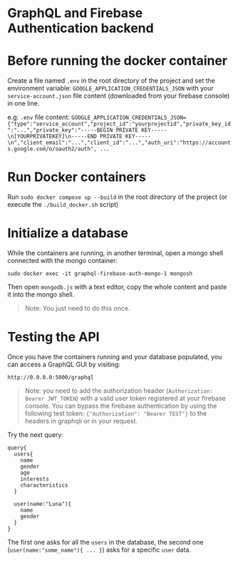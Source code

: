 # GraphQL and Firebase Authentication backend

# Before running the docker container
Create a file named `.env` in the root directory of the project and set the environment variable: `GOOGLE_APPLICATION_CREDENTIALS_JSON` with your `service-account.json` file content (downloaded from your firebase console) in one line.

e.g: `.env` file content:
`GOOGLE_APPLICATION_CREDENTIALS_JSON={"type":"service_account","project_id":"yourprojectid","private_key_id":"...","private_key":"-----BEGIN PRIVATE KEY-----\n[YOURPRIVATEKEY]\n-----END PRIVATE KEY-----\n","client_email":"...","client_id":"...","auth_uri":"https://accounts.google.com/o/oauth2/auth", ...`

# Run Docker containers
Run `sudo docker compose up --build` in the root directory of the project (or execute the `./build_docker.sh` script)

# Initialize a database
While the containers are running, in another terminal, open a mongo shell connected with the mongo container:

`sudo docker exec -it graphql-firebase-auth-mongo-1 mongosh`


Then open `mongodb.js` with a text editor, copy the whole content and paste it into the mongo shell.

>Note: You just need to do this once.


# Testing the API
Once you have the containers running and your database populated, you can access a GraphQL GUI by visiting:


`http://0.0.0.0:5000/graphql`

>Note: you need to add the authorization header (`Authorization: Bearer JWT_TOKEN`) with a valid user token registered at your firebase console.
You can bypass the firebase authentication by using the following test token: `{"Authorization": "Bearer TEST"}` to the headers in graphqli or in your request.


Try the next query:
```
query{
  users{
    name
    gender
    age
    interests
    characteristics
  }

  user(name:"Luna"){
    name
    gender
  }
}
```

The first one asks for all the `users` in the database, the second one (`user(name:"some_name"){ ... }`) asks for a specific `user` data.
